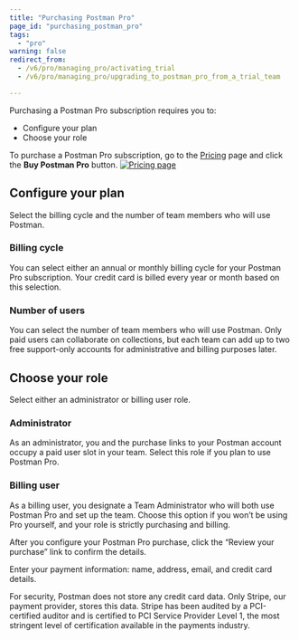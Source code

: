 ```yaml
---
title: "Purchasing Postman Pro"
page_id: "purchasing_postman_pro"
tags:
  - "pro"
warning: false
redirect_from:
  - /v6/pro/managing_pro/activating_trial
  - /v6/pro/managing_pro/upgrading_to_postman_pro_from_a_trial_team

---
```


Purchasing a Postman Pro subscription requires you to:

- Configure your plan
- Choose your role

To purchase a Postman Pro subscription, go to the [Pricing](https://www.getpostman.com/pricing) page and click the **Buy Postman Pro** button.
[![Pricing page](https://s3.amazonaws.com/postman-static-getpostman-com/postman-docs/purchasingpro1.png)](https://s3.amazonaws.com/postman-static-getpostman-com/postman-docs/purchasingpro1.png)

## Configure your plan

Select the billing cycle and the number of team members who will use Postman.

### Billing cycle

You can select either an annual or monthly billing cycle for your Postman Pro subscription. Your credit card is billed every year or month based on this selection.

### Number of users

You can select the number of team members who will use Postman. Only paid users can collaborate on collections, but each team can add up to two free support-only accounts for administrative and billing purposes later.

## Choose your role

Select either an administrator or billing user role.

### Administrator
  
As an administrator, you and the purchase links to your Postman account occupy a paid user slot in your team. Select this role if you plan to use Postman Pro.

### Billing user
  
As a billing user, you designate a Team Administrator who will both use Postman Pro and set up the team. Choose this option if you won’t be using Pro yourself, and your role is strictly purchasing and billing.

After you configure your Postman Pro purchase, click the “Review your purchase” link to confirm the details.

Enter your payment information: name, address, email, and credit card details.

For security, Postman does not store any credit card data. Only Stripe, our payment provider, stores this data. Stripe has been audited by a PCI-certified auditor and is certified to PCI Service Provider Level 1, the most stringent level of certification available in the payments industry.
